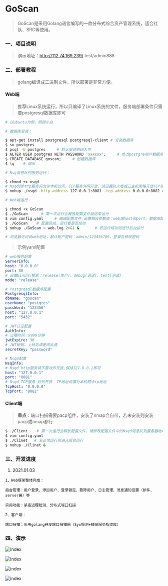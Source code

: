 # GoScan
> GoScan是采用Golang语言编写的一款分布式综合资产管理系统，适合红队、SRC等使用。

### 一、项目说明
> 演示地址：http://112.74.169.239/     test/admin888


### 二、部署教程
> golang编译成二进制文件，所以部署是非常方便。

#### Web端
> 推荐Linux系统运行，所以只编译了Linux系统的文件，服务端部署条件只需要postgresql数据库即可

```bash
# 以ubuntu为例，照顾小白

# 数据库安装：

$ apt-get install postgresql postgresql-client # 安装数据库
$ su postgres
$ psql -U postgres     # 默认安装密码为空
$ ALTER USER postgres WITH PASSWORD 'xxxxxx';     # 修改postgre用户数据库密码
$ CREATE DATABASE goscan;     # 创建数据库
$ \q    # 退出

# Nsq消息队列服务运行：

$ chmod +x nsqd
# Nsqd的http服务只允许本机访问，TCP服务外网开放，请设置防火墙或云主机策略开放TCP端口
$ nohup ./nsqd -http-address 127.0.0.1:8081 -tcp-address 0.0.0.0:8082 > nsq.log 2>&1 &

# Web端运行：

$ chmod +x GoScan
$ ./GoScan      # 第一次运行会释放配置文件就结束运行
$ vim config.yaml     # 编辑配置文件,设置相应参数值：web端host和port、数据库配置、Nsqd配置等
$ ./GoScan    # 配置完成，运行看是否成功
$ nohup ./GoScan > web.log 2>&1 &       # 若运行成功则进行后台运行

# 浏览器访问该web地址，默认账户密码：admin/123456789，登录后修改密码

```

> 示例yaml配置
```yaml
# web服务配置
ServerInfo:
host: "0.0.0.0"
port: 80
# 设置Gin运行模式：release(生产)、debug(调试)、test(测试)
mode: "release"

# Postgresql数据库配置
PostgresqlInfo:
dbName: "goscan"
userName: "postgres"
passWord: "123456"
host: "127.0.0.1"
port: "5432"

# JWT认证配置
AuthInfo:
# 过期时间：9999分钟
jwtExpire: 30
# JWT秘钥，上线后请更改此值
secretKey: "password"

# Nsqd配置
NsqInfo:
# Nsqd http服务请不要对外开放,保持127.0.0.1即可
host: "127.0.0.1"
port: "8081"
# Nsqd TCP服务 对外开放  IP地址设置为本机网卡ip地址
TcpHost: "0.0.0.0"
TcpPort: "8082"
```



#### Client端
> **重点**：端口扫描需要pacp组件，安装了nmap会自带，若未安装则安装pacp或nmap都行

```bash
$ ./Client    # 第一次运行会释放配置文件，请修改配置文件中的Nsqd消息队列服务器地址和TCP端口
$ vim config.yaml
$ ./Clinet   # 若正常运行则进入后台运行
$ nohup ./Clinet &
```


### 三、开发进度

1. 2021.01.03

```
1、Web框架整体完成：

后台管理：用户登录、添加用户、登录锁定、删除用户、日志管理、消息通知设置（邮件、server酱）等

实用功能：杀毒进程检测、分布式端口扫描

2、客户端：

端口扫描：采用golang开发端口扫描器（Syn探测+精简服务指纹库）
```

### 四、演示

![index](https://github.com/CTF-MissFeng/GoScan/blob/master/doc/1.png)

![index](https://github.com/CTF-MissFeng/GoScan/blob/master/doc/2.png)

![index](https://github.com/CTF-MissFeng/GoScan/blob/master/doc/3.png)

![index](https://github.com/CTF-MissFeng/GoScan/blob/master/doc/4.png)